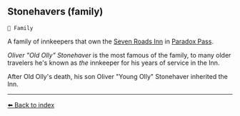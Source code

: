 ## Stonehavers (family)

`🪪 Family`

A family of innkeepers that own the [Seven Roads Inn](/seven_roads_inn.md) in [Paradox Pass](/paradox_pass.md).

_Oliver "Old Olly" Stonehaver_ is the most famous of the family, to many older travelers he's known as *the* innkeeper for his years of service in the Inn.

After Old Olly's death, his son Oliver "Young Olly" Stonehaver inherited the Inn.


----------
[⬅️ Back to index](/index.md#3d30_s)